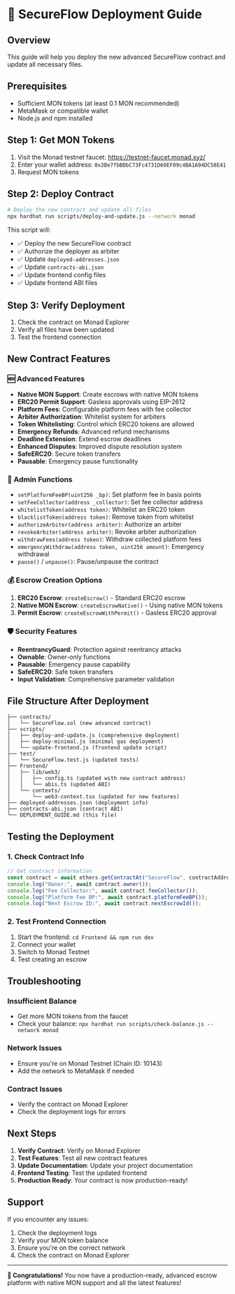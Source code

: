 # 🚀 SecureFlow Deployment Guide

## Overview

This guide will help you deploy the new advanced SecureFlow contract and update all necessary files.

## Prerequisites

- Sufficient MON tokens (at least 0.1 MON recommended)
- MetaMask or compatible wallet
- Node.js and npm installed

## Step 1: Get MON Tokens

1. Visit the Monad testnet faucet: https://testnet-faucet.monad.xyz/
2. Enter your wallet address: `0x3Be7fbBDbC73Fc4731D60EF09c4BA1A94DC58E41`
3. Request MON tokens

## Step 2: Deploy Contract

```bash
# Deploy the new contract and update all files
npx hardhat run scripts/deploy-and-update.js --network monad
```

This script will:

- ✅ Deploy the new SecureFlow contract
- ✅ Authorize the deployer as arbiter
- ✅ Update `deployed-addresses.json`
- ✅ Update `contracts-abi.json`
- ✅ Update frontend config files
- ✅ Update frontend ABI files

## Step 3: Verify Deployment

1. Check the contract on Monad Explorer
2. Verify all files have been updated
3. Test the frontend connection

## New Contract Features

### 🆕 Advanced Features

- **Native MON Support**: Create escrows with native MON tokens
- **ERC20 Permit Support**: Gasless approvals using EIP-2612
- **Platform Fees**: Configurable platform fees with fee collector
- **Arbiter Authorization**: Whitelist system for arbiters
- **Token Whitelisting**: Control which ERC20 tokens are allowed
- **Emergency Refunds**: Advanced refund mechanisms
- **Deadline Extension**: Extend escrow deadlines
- **Enhanced Disputes**: Improved dispute resolution system
- **SafeERC20**: Secure token transfers
- **Pausable**: Emergency pause functionality

### 🔧 Admin Functions

- `setPlatformFeeBP(uint256 _bp)`: Set platform fee in basis points
- `setFeeCollector(address _collector)`: Set fee collector address
- `whitelistToken(address token)`: Whitelist an ERC20 token
- `blacklistToken(address token)`: Remove token from whitelist
- `authorizeArbiter(address arbiter)`: Authorize an arbiter
- `revokeArbiter(address arbiter)`: Revoke arbiter authorization
- `withdrawFees(address token)`: Withdraw collected platform fees
- `emergencyWithdraw(address token, uint256 amount)`: Emergency withdrawal
- `pause()` / `unpause()`: Pause/unpause the contract

### 💰 Escrow Creation Options

1. **ERC20 Escrow**: `createEscrow()` - Standard ERC20 escrow
2. **Native MON Escrow**: `createEscrowNative()` - Using native MON tokens
3. **Permit Escrow**: `createEscrowWithPermit()` - Gasless ERC20 approval

### 🛡️ Security Features

- **ReentrancyGuard**: Protection against reentrancy attacks
- **Ownable**: Owner-only functions
- **Pausable**: Emergency pause capability
- **SafeERC20**: Safe token transfers
- **Input Validation**: Comprehensive parameter validation

## File Structure After Deployment

```
├── contracts/
│   └── SecureFlow.sol (new advanced contract)
├── scripts/
│   ├── deploy-and-update.js (comprehensive deployment)
│   ├── deploy-minimal.js (minimal gas deployment)
│   └── update-frontend.js (frontend update script)
├── test/
│   └── SecureFlow.test.js (updated tests)
├── Frontend/
│   ├── lib/web3/
│   │   ├── config.ts (updated with new contract address)
│   │   └── abis.ts (updated ABI)
│   └── contexts/
│       └── web3-context.tsx (updated for new features)
├── deployed-addresses.json (deployment info)
├── contracts-abi.json (contract ABI)
└── DEPLOYMENT_GUIDE.md (this file)
```

## Testing the Deployment

### 1. Check Contract Info

```javascript
// Get contract information
const contract = await ethers.getContractAt("SecureFlow", contractAddress);
console.log("Owner:", await contract.owner());
console.log("Fee Collector:", await contract.feeCollector());
console.log("Platform Fee BP:", await contract.platformFeeBP());
console.log("Next Escrow ID:", await contract.nextEscrowId());
```

### 2. Test Frontend Connection

1. Start the frontend: `cd Frontend && npm run dev`
2. Connect your wallet
3. Switch to Monad Testnet
4. Test creating an escrow

## Troubleshooting

### Insufficient Balance

- Get more MON tokens from the faucet
- Check your balance: `npx hardhat run scripts/check-balance.js --network monad`

### Network Issues

- Ensure you're on Monad Testnet (Chain ID: 10143)
- Add the network to MetaMask if needed

### Contract Issues

- Verify the contract on Monad Explorer
- Check the deployment logs for errors

## Next Steps

1. **Verify Contract**: Verify on Monad Explorer
2. **Test Features**: Test all new contract features
3. **Update Documentation**: Update your project documentation
4. **Frontend Testing**: Test the updated frontend
5. **Production Ready**: Your contract is now production-ready!

## Support

If you encounter any issues:

1. Check the deployment logs
2. Verify your MON token balance
3. Ensure you're on the correct network
4. Check the contract on Monad Explorer

---

**🎉 Congratulations!** You now have a production-ready, advanced escrow platform with native MON support and all the latest features!
